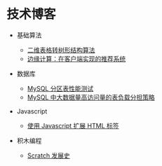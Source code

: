 
# 技术博客

* 基础算法
    + [二维表格转树形结构算法](/blog/20210710.md)
    + [边缘计算：在客户端实现的推荐系统](/blog/20201209.md)

* 数据库
    + [MySQL 分区表性能测试](/blog/20210717.md)
    + [MySQL 中大数据量高访问量的表负载分担策略](/blog/20210724.md)

* Javascript
    + [使用 Javascript 扩展 HTML 标签](/blog/20210731.md)
    

* 积木编程
    + [Scratch 发展史](/blog/20201210.md)